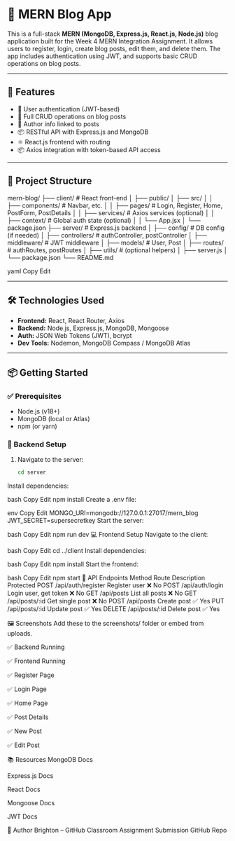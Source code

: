 # 📝 MERN Blog App

This is a full-stack **MERN (MongoDB, Express.js, React.js, Node.js)** blog application built for the Week 4 MERN Integration Assignment. It allows users to register, login, create blog posts, edit them, and delete them. The app includes authentication using JWT, and supports basic CRUD operations on blog posts.

---

## 🚀 Features

- 🔐 User authentication (JWT-based)
- 📝 Full CRUD operations on blog posts
- 🧑 Author info linked to posts
- 📦 RESTful API with Express.js and MongoDB
- ⚛️ React.js frontend with routing
- 📦 Axios integration with token-based API access

---

## 📁 Project Structure

mern-blog/
├── client/ # React front-end
│ ├── public/
│ ├── src/
│ │ ├── components/ # Navbar, etc.
│ │ ├── pages/ # Login, Register, Home, PostForm, PostDetails
│ │ ├── services/ # Axios services (optional)
│ │ ├── context/ # Global auth state (optional)
│ │ └── App.jsx
│ └── package.json
├── server/ # Express.js backend
│ ├── config/ # DB config (if needed)
│ ├── controllers/ # authController, postController
│ ├── middleware/ # JWT middleware
│ ├── models/ # User, Post
│ ├── routes/ # authRoutes, postRoutes
│ ├── utils/ # (optional helpers)
│ ├── server.js
│ └── package.json
└── README.md

yaml
Copy
Edit

---

## 🛠️ Technologies Used

- **Frontend:** React, React Router, Axios
- **Backend:** Node.js, Express.js, MongoDB, Mongoose
- **Auth:** JSON Web Tokens (JWT), bcrypt
- **Dev Tools:** Nodemon, MongoDB Compass / MongoDB Atlas

---

## 📦 Getting Started

### ✅ Prerequisites

- Node.js (v18+)
- MongoDB (local or Atlas)
- npm (or yarn)

### 🔧 Backend Setup

1. Navigate to the server:
   ```bash
   cd server
Install dependencies:

bash
Copy
Edit
npm install
Create a .env file:

env
Copy
Edit
MONGO_URI=mongodb://127.0.0.1:27017/mern_blog
JWT_SECRET=supersecretkey
Start the server:

bash
Copy
Edit
npm run dev
💻 Frontend Setup
Navigate to the client:

bash
Copy
Edit
cd ../client
Install dependencies:

bash
Copy
Edit
npm install
Start the frontend:

bash
Copy
Edit
npm start
🔄 API Endpoints
Method	Route	Description	Protected
POST	/api/auth/register	Register user	❌ No
POST	/api/auth/login	Login user, get token	❌ No
GET	/api/posts	List all posts	❌ No
GET	/api/posts/:id	Get single post	❌ No
POST	/api/posts	Create post	✅ Yes
PUT	/api/posts/:id	Update post	✅ Yes
DELETE	/api/posts/:id	Delete post	✅ Yes

🖼️ Screenshots
Add these to the screenshots/ folder or embed from uploads.

✅ Backend Running

✅ Frontend Running

✅ Register Page

✅ Login Page

✅ Home Page

✅ Post Details

✅ New Post

✅ Edit Post

📚 Resources
MongoDB Docs

Express.js Docs

React Docs

Mongoose Docs

JWT Docs

📌 Author
Brighton – GitHub Classroom Assignment Submission
GitHub Repo